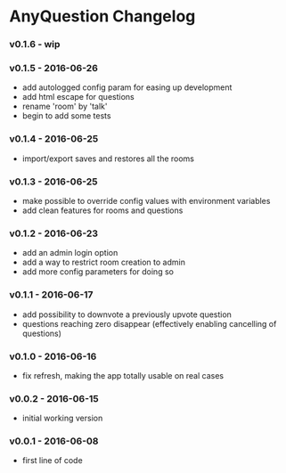 AnyQuestion Changelog
=========================

### v0.1.6 - wip

### v0.1.5 - 2016-06-26
- add autologged config param for easing up development
- add html escape for questions
- rename 'room' by 'talk'
- begin to add some tests

### v0.1.4 - 2016-06-25
- import/export saves and restores all the rooms

### v0.1.3 - 2016-06-25
- make possible to override config values with environment variables
- add clean features for rooms and questions

### v0.1.2 - 2016-06-23
- add an admin login option
- add a way to restrict room creation to admin
- add more config parameters for doing so

### v0.1.1 - 2016-06-17
- add possibility to downvote a previously upvote question
- questions reaching zero disappear (effectively enabling cancelling of questions)

### v0.1.0 - 2016-06-16
- fix refresh, making the app totally usable on real cases

### v0.0.2 - 2016-06-15
- initial working version

### v0.0.1 - 2016-06-08
- first line of code
